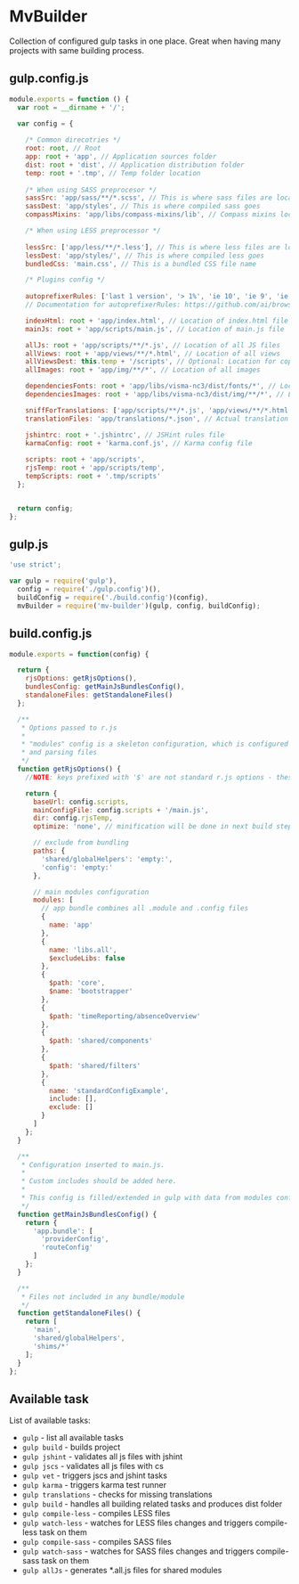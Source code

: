MvBuilder
===================

Collection of configured gulp tasks in one place. Great when having many projects with same building process.

gulp.config.js
-------------------

```js
module.exports = function () {
  var root = __dirname + '/';

  var config = {
  
    /* Common direcotries */
    root: root, // Root
    app: root + 'app', // Application sources folder
    dist: root + 'dist', // Application distribution folder
    temp: root + '.tmp', // Temp folder location
    
    /* When using SASS preprocesor */
    sassSrc: 'app/sass/**/*.scss', // This is where sass files are located
    sassDest: 'app/styles', // This is where compiled sass goes
    compassMixins: 'app/libs/compass-mixins/lib', // Compass mixins location

    /* When using LESS preprocessor */
    
    lessSrc: ['app/less/**/*.less'], // This is where less files are located
    lessDest: 'app/styles/', // This is where compiled less goes
    bundledCss: 'main.css', // This is a bundled CSS file name

    /* Plugins config */
    
    autoprefixerRules: ['last 1 version', '> 1%', 'ie 10', 'ie 9', 'ie 8', 'ie 7'], // Autoprefixer rules
    // Documentation for autoprefixerRules: https://github.com/ai/browserslist

    indexHtml: root + 'app/index.html', // Location of index.html file (main file of application)
    mainJs: root + 'app/scripts/main.js', // Location of main.js file

    allJs: root + 'app/scripts/**/*.js', // Location of all JS files
    allViews: root + 'app/views/**/*.html', // Location of all views
    allViewsDest: this.temp + '/scripts', // Optional: Location for copying views files
    allImages: root + 'app/img/**/*', // Location of all images

    dependenciesFonts: root + 'app/libs/visma-nc3/dist/fonts/*', // Location of depending fonts
    dependenciesImages: root + 'app/libs/visma-nc3/dist/img/**/*', // Location of depending images

    sniffForTranslations: ['app/scripts/**/*.js', 'app/views/**/*.html', '!app/scripts/controllers/admin/**/*', '!app/views/admin/**/*'], // Files used to sniff missing translations
    translationFiles: 'app/translations/*.json', // Actual translation json files

    jshintrc: root + '.jshintrc', // JSHint rules file
    karmaConfig: root + 'karma.conf.js', // Karma config file
    
    scripts: root + 'app/scripts',
    rjsTemp: root + 'app/scripts/temp',
    tempScripts: root + '.tmp/scripts'
  };


  return config;
};
```

gulp.js
---------------

```js
'use strict';

var gulp = require('gulp'),
  config = require('./gulp.config')(),
  buildConfig = require('./build.config')(config),
  mvBuilder = require('mv-builder')(gulp, config, buildConfig);
```


build.config.js
----------------

```js
module.exports = function(config) {

  return {
    rjsOptions: getRjsOptions(),
    bundlesConfig: getMainJsBundlesConfig(),
    standaloneFiles: getStandaloneFiles()
  };

  /**
   * Options passed to r.js
   *
   * "modules" config is a skeleton configuration, which is configured on build, by scanning module directories
   * and parsing files
   */
  function getRjsOptions() {
    //NOTE: keys prefixed with '$' are not standard r.js options - these are used for config enhancement in gulp

    return {
      baseUrl: config.scripts,
      mainConfigFile: config.scripts + '/main.js',
      dir: config.rjsTemp,
      optimize: 'none', // minification will be done in next build steps

      // exclude from bundling
      paths: {
        'shared/globalHelpers': 'empty:',
        'config': 'empty:'
      },

      // main modules configuration
      modules: [
        // app bundle combines all .module and .config files
        {
          name: 'app'
        },
        {
          name: 'libs.all',
          $excludeLibs: false
        },
        {
          $path: 'core',
          $name: 'bootstrapper'
        },
        {
          $path: 'timeReporting/absenceOverview'
        },
        {
          $path: 'shared/components'
        },
        {
          $path: 'shared/filters'
        },
        {
          name: 'standardConfigExample',
          include: [],
          exclude: []
        }
      ]
    };
  }

  /**
   * Configuration inserted to main.js.
   *
   * Custom includes should be added here.
   *
   * This config is filled/extended in gulp with data from modules config (rjsOptions).
   */
  function getMainJsBundlesConfig() {
    return {
      'app.bundle': [
        'providerConfig',
        'routeConfig'
      ]
    };
  }

  /**
   * Files not included in any bundle/module
   */
  function getStandaloneFiles() {
    return [
      'main',
      'shared/globalHelpers',
      'shims/*'
    ];
  }
};

```

Available task
----------------
List of available tasks:
* `gulp` - list all available tasks
* `gulp build` - builds project
* `gulp jshint` - validates all js files with jshint
* `gulp jscs` - validates all js files with cs
* `gulp vet` - triggers jscs and jshint tasks
* `gulp karma` - triggers karma test runner
* `gulp translations` - checks for missing translations
* `gulp build` - handles all building related tasks and produces dist folder
* `gulp compile-less` - compiles LESS files
* `gulp watch-less` - watches for LESS files changes and triggers compile-less task on them
* `gulp compile-sass` - compiles SASS files
* `gulp watch-sass` - watches for SASS files changes and triggers compile-sass task on them
* `gulp allJs` - generates *.all.js files for shared modules